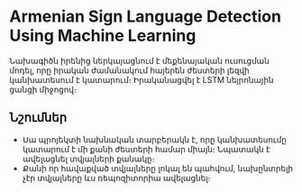 # Armenian Sign Language Detection Using Machine Learning

Նախագիծն իրենից ներկայացնում է մեքենայական ուսուցման մոդել, որը իրական ժամանակում հայերեն ժեստերի լեզվի կանխատեսում է կատարում։
Իրականացվել է LSTM նեյրոնային ցանցի միջոցով։ 

## Նշումներ

- Սա պրոյեկտի նախնական տարբերակն է, որը կանխատեսումը կատարում է մի քանի ժեստերի համար միայն։ Նպատակն է ավելացնել տվյալների քանակը։
- Քանի որ հավաքված տվյալները լոկալ են պահվում, նախընտրելի չէր տվյալները ևս ռեպոզիտորիա ավելացնել։
